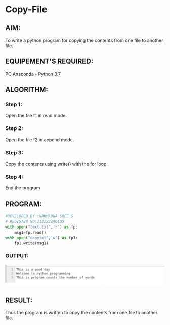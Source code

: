 # Copy-File
## AIM:
To write a python program for copying the contents from one file to another file.
## EQUIPEMENT'S REQUIRED: 
PC
Anaconda - Python 3.7
## ALGORITHM: 
### Step 1:
Open the file f1 in read mode.
### Step 2: 
 Open the file f2 in append mode.
### Step 3: 
Copy the contents using write() with the for loop.
### Step 4:  
End the program
## PROGRAM:
```PYTHON
#DEVELOPED BY :NARMADHA SREE S
# REGISTER NO:212223240105
with open("text.txt",'r') as fp:
    msg1=fp.read()
with open("copytxt",'w') as fp1:
    fp1.write(msg1)
```
### OUTPUT:
![alt text](<Screenshot 2024-05-12 205631.png>)
## RESULT:
Thus the program is written to copy the contents from one file to another file.
